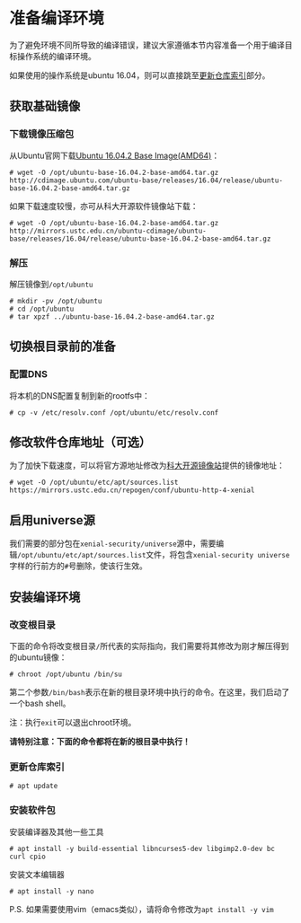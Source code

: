 # 准备编译环境

为了避免环境不同所导致的编译错误，建议大家遵循本节内容准备一个用于编译目标操作系统的编译环境。

如果使用的操作系统是ubuntu 16.04，则可以直接跳至[更新仓库索引](#更新仓库索引)部分。

## 获取基础镜像

### 下载镜像压缩包

从Ubuntu官网下载[Ubuntu 16.04.2 Base Image(AMD64)](http://cdimage.ubuntu.com/ubuntu-base/releases/16.04/release/ubuntu-base-16.04.2-base-amd64.tar.gz)：

```
# wget -O /opt/ubuntu-base-16.04.2-base-amd64.tar.gz http://cdimage.ubuntu.com/ubuntu-base/releases/16.04/release/ubuntu-base-16.04.2-base-amd64.tar.gz
```

如果下载速度较慢，亦可从科大开源软件镜像站下载：

```
# wget -O /opt/ubuntu-base-16.04.2-base-amd64.tar.gz http://mirrors.ustc.edu.cn/ubuntu-cdimage/ubuntu-base/releases/16.04/release/ubuntu-base-16.04.2-base-amd64.tar.gz
```

### 解压

解压镜像到`/opt/ubuntu`

```
# mkdir -pv /opt/ubuntu
# cd /opt/ubuntu
# tar xpzf ../ubuntu-base-16.04.2-base-amd64.tar.gz
```

## 切换根目录前的准备

### 配置DNS

将本机的DNS配置复制到新的rootfs中：

```
# cp -v /etc/resolv.conf /opt/ubuntu/etc/resolv.conf
```

## 修改软件仓库地址（可选）

为了加快下载速度，可以将官方源地址修改为[科大开源镜像站](https://mirrors.ustc.edu.cn)提供的镜像地址：

```
# wget -O /opt/ubuntu/etc/apt/sources.list https://mirrors.ustc.edu.cn/repogen/conf/ubuntu-http-4-xenial
```

## 启用universe源

我们需要的部分包在`xenial-security/universe`源中，需要编辑`/opt/ubuntu/etc/apt/sources.list`文件，将包含`xenial-security universe`字样的行前方的`#`号删除，使该行生效。

## 安装编译环境

### 改变根目录

下面的命令将改变根目录`/`所代表的实际指向，我们需要将其修改为刚才解压得到的ubuntu镜像：

```
# chroot /opt/ubuntu /bin/su
```

第二个参数`/bin/bash`表示在新的根目录环境中执行的命令。在这里，我们启动了一个bash shell。

注：执行`exit`可以退出chroot环境。

**请特别注意：下面的命令都将在新的根目录中执行！**

### 更新仓库索引

```
# apt update
```

### 安装软件包

安装编译器及其他一些工具

```
# apt install -y build-essential libncurses5-dev libgimp2.0-dev bc curl cpio
```

安装文本编辑器

```
# apt install -y nano
```

P.S. 如果需要使用vim（emacs类似），请将命令修改为`apt install -y vim`
